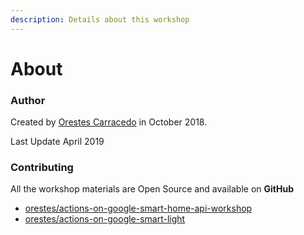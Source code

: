 ```yaml
---
description: Details about this workshop
---
```


# About

### Author

Created by [Orestes Carracedo](https://orestes.io) in October 2018. 

Last Update April 2019

### Contributing

All the workshop materials are Open Source and available on **GitHub**

* [orestes/actions-on-google-smart-home-api-workshop](https://github.com/orestes/actions-on-google-smart-home-api-workshop)
* [orestes/actions-on-google-smart-light](https://github.com/orestes/actions-on-google-smart-light)

